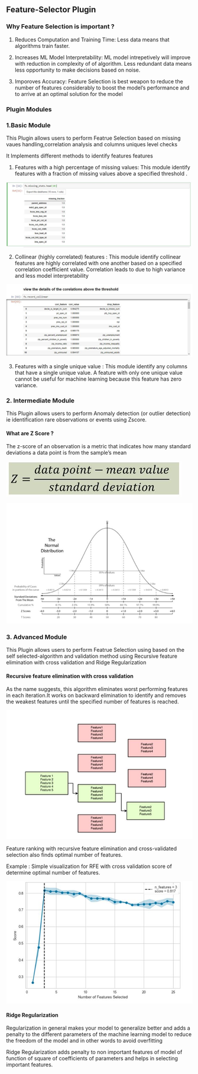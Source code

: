 ## Feature-Selector Plugin

### Why Feature Selection is important ?

1. Reduces Computation and Training Time: Less data means that algorithms train faster.

2. Increases ML Model Interpretability: ML model intrepetively will improve with reduction in complexity of of algorithm.
Less redundant data means less opportunity to make decisions based on noise. 

3. Imporoves Accuracy: Feature Selection is best weapon to reduce the number of features considerably to boost the model’s performance and to arrive at an optimal solution for the model

 

### Plugin Modules

### 1.Basic Module
This Plugin allows users to perform  Featrue Selection based on missing vaues handling,correlation analysis and columns uniques level checks

It Implements different methods to identify features features

1. Features with a high percentage of missing values: This module identify features with a fraction of missing values above a specified threshold .

![alt text](https://github.com/vikrampz/Feature-Selector/blob/master/missing_values.JPG)

2. Collinear (highly correlated) features : This module identify collinear features are highly correlated with one another based on a specified correlation coefficient value. Correlation leads to  due to high variance and less model interpretability

![alt text](https://github.com/vikrampz/Feature-Selector/blob/master/Correlation.JPG)

3. Features with a single unique value : This module identify any columns that have a single unique value. A feature with only one unique value cannot be useful for machine learning because this feature has zero variance. 

### 2. Intermediate Module
This Plugin allows users to perform Anomaly detection (or outlier detection) ie identification rare observations or events using Zscore.

#### What are Z Score ?
The z-score  of an observation is a metric that indicates how many standard deviations a data point is from the sample’s mean

![alt text](https://github.com/vikrampz/Feature-Selector/blob/master/Images/Zscore.JPG)

![alt text](https://github.com/vikrampz/Feature-Selector/blob/master/Images/Zscore%20Graph.JPG)

#### 



### 3. Advanced Module

This Plugin allows users to perform Featrue Selection using based on the self selected-algorithm and validation method using Recursive feature elimination with cross validation and Ridge Regularization


#### Recursive feature elimination with cross validation

As the name suggests, this algorithm eliminates worst performing features in each iteration.It works on backward elimination to identify and removes the weakest features until the specified number of features is reached. 

![alt text](https://github.com/vikrampz/Feature-Selector/blob/master/Backward_Elimination.JPG)


Feature ranking with recursive feature elimination and cross-validated selection also finds optimal number of features.

Example : Simple visualization for RFE with cross validation score of determine optimal number of features.

![alt text](https://github.com/vikrampz/Feature-Selector/blob/master/RFECV.JPG)

#### Ridge Regularization

Regularization in general makes your model to generalize better and adds a penalty to the different parameters of the machine learning model to reduce the freedom of the model and in other words to avoid overfitting

Ridge Regularization adds penalty to non important features of model of function of square of coefficients of parameters and helps in selecting important features. 



